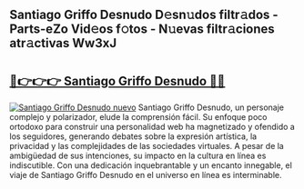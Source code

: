 ## Santiago Griffo Desnudo D𝚎sn𝚞dos filtr𝚊dos - Parts-eZo Vid𝚎os f𝚘tos - N𝚞evas filtr𝚊ciones atr𝚊ctivas Ww3xJ

# <h2><a href="http://mb7jz19.tromn.icu/?c=Santiago+Griffo+Desnudo">🔗👉👉👉 Santiago Griffo Desnudo 🔗🔗</a></h2>

[![Santiago Griffo Desnudo nuevo](https://i.imgur.com/pEAQMta.gif)](http://mb7jz19.tromn.icu/?c=Santiago+Griffo+Desnudo)
Santiago Griffo Desnudo, un personaje complejo y polarizador, elude la comprensión fácil. Su enfoque poco ortodoxo para construir una personalidad web ha magnetizado y ofendido a los seguidores, generando debates sobre la expresión artística, la privacidad y las complejidades de las sociedades virtuales. A pesar de la ambigüedad de sus intenciones, su impacto en la cultura en línea es indiscutible. Con una dedicación inquebrantable y un encanto innegable, el viaje de Santiago Griffo Desnudo en el universo en línea es interminable.
